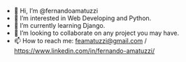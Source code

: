 - 👋 Hi, I’m @fernandoamatuzzi
- 👀 I’m interested in Web Developing and Python.
- 🌱 I’m currently learning Django.
- 💞️ I’m looking to collaborate on any project you may have.
- 📫 How to reach me: feamatuzzi@gmail.com / https://www.linkedin.com/in/fernando-amatuzzi/

<!---
fernandoamatuzzi/fernandoamatuzzi is a ✨ special ✨ repository because its `README.md` (this file) appears on your GitHub profile.
You can click the Preview link to take a look at your changes.
--->
